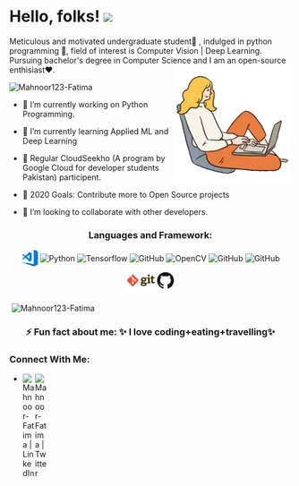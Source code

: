 # Hello, folks! <img src="https://raw.githubusercontent.com/MartinHeinz/MartinHeinz/master/wave.gif" width="30px">

Meticulous and motivated undergraduate student🏫 , indulged in python programming 🐍, field of interest is Computer Vision | Deep Learning. 
Pursuing bachelor's degree in Computer Science and I am an open-source enthisiast❤️.
<img align="right" img src="https://raw.githubusercontent.com/Mahnoor123-Fatima/Mahnoor123-Fatima/main/200w.webp" width="210px">
<p align="left"> <img src="https://komarev.com/ghpvc/?username=Mahnoor123-Fatima&label=Profile%20views&color=0e75b6&style=flat" alt="Mahnoor123-Fatima" /> </p>







- 🔭 I’m currently working on Python Programming.

- 🌱 I’m currently learning Applied ML and Deep Learning

- 🥇 Regular CloudSeekho (A program by Google Cloud for developer students Pakistan) participent.

- 🥅 2020 Goals: Contribute more to Open Source projects

- 👯 I’m looking to collaborate with other developers.

<div align="center">
  
   <h3>Languages and Framework:</h3>


<img align="center" alt="Visual Studio Code" width="30px" src="https://raw.githubusercontent.com/github/explore/80688e429a7d4ef2fca1e82350fe8e3517d3494d/topics/visual-studio-code/visual-studio-code.png" />
   <img align="center" alt="Python" width="30px" src="https://upload.wikimedia.org/wikipedia/commons/thumb/0/0a/Python.svg/240px-Python.svg.png" />
   <img align="center" alt="Tensorflow" width="30px" src="https://upload.wikimedia.org/wikipedia/commons/thumb/2/2d/Tensorflow_logo.svg/800px-Tensorflow_logo.svg.png"/>
   <img align="center" alt="GitHub" width="80px" src="https://keras.io/img/logo.png" />
   <img align="center" alt="OpenCV" width="30px" src="https://upload.wikimedia.org/wikipedia/commons/thumb/3/32/OpenCV_Logo_with_text_svg_version.svg/730px-     OpenCV_Logo_with_text_svg_version.svg.png" />
   <img align="center" alt="GitHub" width="30px" src="https://numpy.org/images/logos/numpy.svg" />
   <img align="center" alt="GitHub" width="34px" src="https://jupyter.org/assets/main-logo.svg" />
   <img align="center" alt="Git" width="50px" src="https://raw.githubusercontent.com/github/explore/80688e429a7d4ef2fca1e82350fe8e3517d3494d/topics/git/git.png" />
   <img align="center" alt="GitHub" width="30px" src="https://raw.githubusercontent.com/github/explore/78df643247d429f6cc873026c0622819ad797942/topics/github/github.png" />
   </br>


</div>



<p>&nbsp;<img align="center" src="https://github-readme-stats.vercel.app/api?username=Mahnoor123-Fatima&show_icons=true&show-private=true" alt="Mahnoor123-Fatima" /></p>


<div align="center">
  <h3>⚡ Fun fact about me: ✨ I love coding+eating+travelling✨</h3>
</div>

 <h3>Connect With Me:</h3>
 
 - [<img align="left" alt="Mahnoor-Fatima | LinkedIn" width="22px" src="https://cdn.jsdelivr.net/npm/simple-icons@v3/icons/linkedin.svg" />][linkedin]
  [<img align="left" alt="Mahnoor-Fatima | Twitter" width="22px" src="https://cdn.jsdelivr.net/npm/simple-icons@v3/icons/twitter.svg" />][twitter]

 
 
 [linkedin]: https://www.linkedin.com/in/mahnoor-fatima-280abb1a3/
 [twitter]: https://twitter.com/SyedaMahnoorF12

 
 




